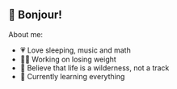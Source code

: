 ## 🍺 Bonjour!

About me:

- 💗 Love sleeping, music and math
- 🏃‍♀️ Working on losing weight 
- 🌲 Believe that life is a wilderness, not a track
- 🐶 Currently learning everything

